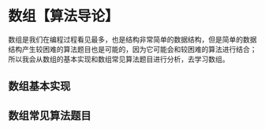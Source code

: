 # 数组【算法导论】

数组是我们在编程过程看见最多，也是结构非常简单的数据结构，但是简单的数据结构产生较困难的算法题目也是可能的，因为它可能会和较困难的算法进行结合；所以我会从数组的基本实现和数组常见算法题目进行分析，去学习数组。

## 数组基本实现

## 数组常见算法题目